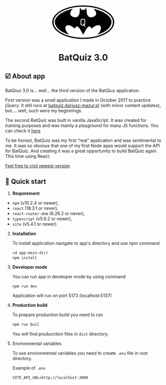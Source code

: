 <p align="center">
    <a href="https://batquiz.nerdistry.pl/" target="_blank">
        <img alt="BatQuiz" src="https://github.com/DarekMazur/batquiz_2.0/raw/main/src/assets/images/batQuiz.svg" width="200" />
    </a>
</p>

<h1 align="center">
  BatQuiz 3.0
</h1>

## :ballot_box_with_check: About app

BatQiuz 3.0 is... well... the third version of the BatQiuz application.

First version was a small application I made in October 2017 to practice jQuery. It still runs at <a href="http://batquiz.dariusz-mazur.pl/" target="_blank">batquiz.dariusz-mazur.pl</a> (with minor content updates), but.... well, such were my beginnings.

The second BatQuiz was built in vanilla JavaScript. It was created for training purposes and was mainly a playground
for many JS functions. You can check it <a href="https://batquiz.netlify.app/" target="_blank">here</a>

To be honest, BatQuiz was my first “real” application and was sentimental to me. It was so obvious that one of my first Node apps would support the API for BatQuiz. And creating it was a great opportunity to build BatQuiz again. This time using React.

<a href="https://batquiz.nerdistry.pl/" target="_blank">Feel free to visit newest version</a>

## 🚀 Quick start

1.  **Requirement**

- `npm` (v10.2.4 or newer),
- `react` (18.3.1 or never),
- `react-router-dom` (6.26.2 or never),
- `typescript` (v5.6.2 or newer),
- `vite` (v5.4.1 or newer)

2.  **Installation**

    To install application navigate to app's directory and use npm command

    ```shell
    cd app-main-dir/
    npm install
    ```

3.  **Developer mode**

    You can run app in developer mode by using command

    ```shell
    npm run dev
    ```

    Application will run on port 5173 (localhost:5137)

4. **Production build**
    
    To prepare production build you need to run

    ```bash
    npm run buil
    ```
    You will find producction files in `dist` directory.

5. Environmental variables

    To use environmental variables you need to create `.env` file in root directory.

    Example of `.env`

    ```
    VITE_API_URL=http://localhost:3000
   ```
   
